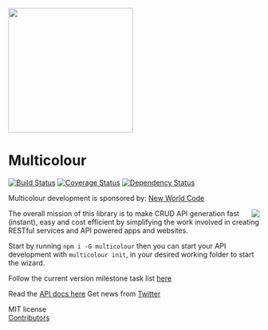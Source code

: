 <a href="https://getmulticolour.com"><img src="https://www.dropbox.com/s/kt9uv5wbswjkvhc/logo.svg?dl=1" width="250"></a>

# Multicolour
[![Build Status](https://travis-ci.org/newworldcode/multicolour.svg)](https://travis-ci.org/newworldcode/multicolour)
[![Coverage Status](https://coveralls.io/repos/newworldcode/multicolour/badge.svg?branch=master&service=github)](https://coveralls.io/github/newworldcode/multicolour?branch=master)
[![Dependency Status](https://david-dm.org/newworldcode/multicolour.svg)](https://david-dm.org/newworldcode/multicolour)

Multicolour development is sponsored by: [New World Code](https://newworld.codes/)  

<a href="https://newworld.codes/"><img src="https://www.dropbox.com/s/vjsnq15jpx18dfx/dark.svg?dl=1" align="right"></a>

The overall mission of this library is to make CRUD API generation fast (instant), easy and cost efficient by simplifying the work involved in creating RESTful services and API powered apps and websites.

Start by running `npm i -G multicolour` then you can start your API development with `multicolour init`, in your desired working folder to start the wizard.

Follow the current version milestone task list [here](https://github.com/newworldcode/multicolour/milestones/1.0.0RC)

Read the [API docs here](https://github.com/newworldcode/multicolour/wiki)
Get news from [Twitter](https://twitter.com/getmulticolour)

MIT license  
[Contributors](https://github.com/newworldcode/multicolour/blob/master/CONTRIBUTING.md)
